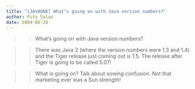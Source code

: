 ```yaml
---
title: "[JAVAONE] What’s going on with Java version numbers?"
author: Pito Salas
date: 2004-06-28
---
```



>>

>> What’s going on with Java version numbers?

>>

>> There was Java 2 (where the version numbers were 1.3 and 1.4) and the Tiger
release just coming out is 1.5. The release after Tiger is going to be called
5.0?!

>>

>> What is going on? Talk about sowing confusion. Not that marketing ever was
a Sun strength!



